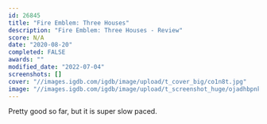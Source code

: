 ```yaml
---
id: 26845
title: "Fire Emblem: Three Houses"
description: "Fire Emblem: Three Houses - Review"
score: N/A
date: "2020-08-20"
completed: FALSE
awards: ""
modified_date: "2022-07-04"
screenshots: []
cover: "//images.igdb.com/igdb/image/upload/t_cover_big/co1n8t.jpg"
image: "//images.igdb.com/igdb/image/upload/t_screenshot_huge/ojadhbpnkxvnf3mozeyw.jpg"
---
```

Pretty good so far, but it is super slow paced.